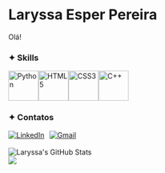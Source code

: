 # Laryssa Esper Pereira

Olá!

### ✦ Skills

<div style="display: flex; align-items: center;">
  <img width="60" src="https://cdn.jsdelivr.net/gh/devicons/devicon@latest/icons/python/python-original.svg" alt="Python" title="Python"/>
  <img width="60" src="https://cdn.jsdelivr.net/gh/devicons/devicon@latest/icons/html5/html5-original.svg" alt="HTML5" title="HTML5"/>
  <img width="60" src="https://cdn.jsdelivr.net/gh/devicons/devicon@latest/icons/css3/css3-original.svg" alt="CSS3" title="CSS3"/>
  <img width="60" src="https://cdn.jsdelivr.net/gh/devicons/devicon@latest/icons/cplusplus/cplusplus-original.svg" alt="C++" title="C++"/>
</div>

### ✦ Contatos

<div style="display: flex; align-items: center;">
    <a href="https://www.linkedin.com/in/laryssa-e-3a903b261" target="_blank" style="margin-right: 10px;">
        <img src="https://img.shields.io/badge/LinkedIn-0077B5?style=for-the-badge&logo=linkedin&logoColor=white" alt="LinkedIn">
    </a>
    <a href="mailto:laryssaesperpereira@gmail.com" target="_blank">
        <img src="https://img.shields.io/badge/Gmail-D14836?style=for-the-badge&logo=gmail&logoColor=white" alt="Gmail">
    </a>
</div>

<br>

<div>
  <img src="https://github-readme-stats.vercel.app/api?username=laryssaesper&show_icons=true&theme=transparent" alt="Laryssa's GitHub Stats">
</div>

<div>
  <img src="https://github-readme-stats.vercel.app/api/top-langs/?username=laryssaesper&layout=compact&theme=transparent">
</div>
